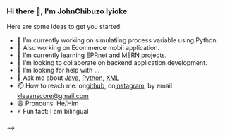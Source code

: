 ### Hi there 👋, I'm JohnChibuzo Iyioke



Here are some ideas to get you started:

- 🔭 I’m currently working on simulatiing process variable using Python.
- 🔭 Also working on Ecommerce mobil application.
- 🌱 I’m currently learning EPRnet and MERN projects.
- 👯 I’m looking to collaborate on backend application development.
- 🤔 I’m looking for help with ...
- 💬 Ask me about [Java](https://www.java.com/en/), [Python](https://kotlinlang.org/), [XML](https://en.wikipedia.org/wiki/XML)
- 📫 How to reach me: on[github](https://github.com/coder-chibuzo), on[instagram](https://www.instagram.com/john_chibuzo_iyioke/), by email kleaanscore@gmail.com
- 😄 Pronouns: He/Him
- ⚡ Fun fact: I am bilingual

-->
